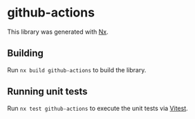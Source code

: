 # github-actions

This library was generated with [Nx](https://nx.dev).

## Building

Run `nx build github-actions` to build the library.

## Running unit tests

Run `nx test github-actions` to execute the unit tests via [Vitest](https://vitest.dev/).
